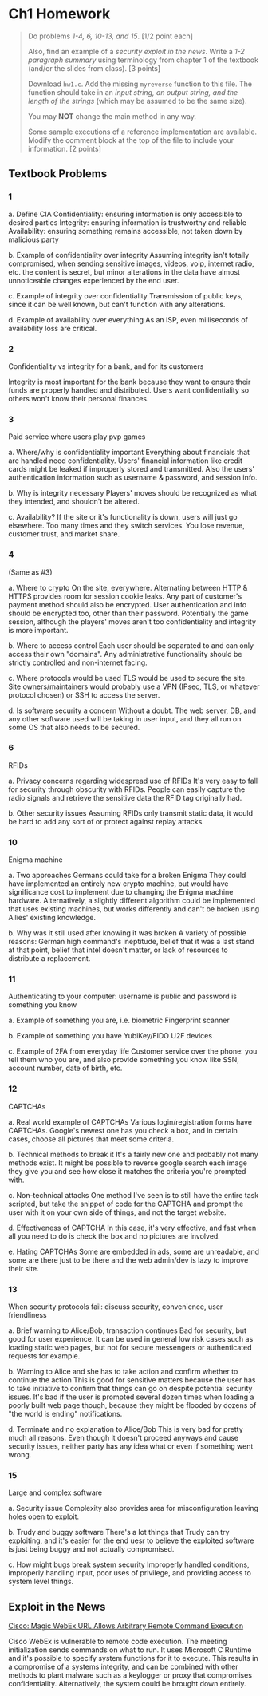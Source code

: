 Ch1 Homework
==============================

> Do problems _1-4, 6, 10-13, and 15_. [1/2 point each]
> 
> Also, find an example of a _security exploit in the news_.  Write a _1-2 paragraph summary_ using terminology from chapter 1 of the textbook (and/or the slides from class). [3 points]
> 
> Download `hw1.c`.  Add the missing `myreverse` function to this file. The function should take in an _input string, an output string, and the length of the strings_ (which may be assumed to be the same size).
> 
> You may **NOT** change the main method in any way.
> 
> Some sample executions of a reference implementation are available. Modify the comment block at the top of the file to include your information. [2 points]


## Textbook Problems

### 1

a. Define CIA
Confidentiality: ensuring information is only accessible to desired parties
Integrity: ensuring information is trustworthy and reliable
Availability: ensuring something remains accessible, not taken down by malicious party

b. Example of confidentiality over integrity
Assuming integrity isn't totally compromised, when sending sensitive images, videos, voip, internet radio, etc. the content is secret, but minor alterations in the data have almost unnoticeable changes experienced by the end user.

c. Example of integrity over confidentiality
Transmission of public keys, since it can be well known, but can't function with any alterations.

d. Example of availability over everything
As an ISP, even milliseconds of availability loss are critical.

### 2

Confidentiality vs integrity for a bank, and for its customers

Integrity is most important for the bank because they want to ensure their funds are properly handled and distributed. Users want confidentiality so others won't know their personal finances.

### 3

Paid service where users play pvp games

a. Where/why is confidentiality important
Everything about financials that are handled need confidentiality. Users' financial information like credit cards might be leaked if improperly stored and transmitted. Also the users' authentication information such as username & password, and session info.

b. Why is integrity necessary
Players' moves should be recognized as what they intended, and shouldn't be altered.

c. Availability?
If the site or it's functionality is down, users will just go elsewhere. Too many times and they switch services. You lose revenue, customer trust, and market share.

### 4 

(Same as #3)

a. Where to crypto
On the site, everywhere. Alternating between HTTP & HTTPS provides room for session cookie leaks. Any part of customer's payment method should also be encrypted. User authentication and info should be encrypted too, other than their password. Potentially the game session, although the players' moves aren't too confidentiality and integrity is more important.

b. Where to access control
Each user should be separated to and can only access their own "domains". Any administrative functionality should be strictly controlled and non-internet facing.

c. Where protocols would be used
TLS would be used to secure the site. Site owners/maintainers would probably use a VPN (IPsec, TLS, or whatever protocol chosen) or SSH to access the server.

d. Is software security a concern
Without a doubt. The web server, DB, and any other software used will be taking in user input, and they all run on some OS that also needs to be secured.

### 6

RFIDs

a. Privacy concerns regarding widespread use of RFIDs
It's very easy to fall for security through obscurity with RFIDs. People can easily capture the radio signals and retrieve the sensitive data the RFID tag originally had.

b. Other security issues
Assuming RFIDs only transmit static data, it would be hard to add any sort of or protect against replay attacks.

### 10

Enigma machine

a. Two approaches Germans could take for a broken Enigma
They could have implemented an entirely new crypto machine, but would have significance cost to implement due to changing the Enigma machine hardware. Alternatively, a slightly different algorithm could be implemented that uses existing machines, but works differently and can't be broken using Allies' existing knowledge.

b. Why was it still used after knowing it was broken
A variety of possible reasons: German high command's ineptitude, belief that it was a last stand at that point, belief that intel doesn't matter, or lack of resources to distribute a replacement.

### 11

Authenticating to your computer: username is public and password is something you know

a. Example of something you are, i.e. biometric
Fingerprint scanner

b. Example of something you have
YubiKey/FIDO U2F devices

c. Example of 2FA from everyday life
Customer service over the phone: you tell them who you are, and also provide something you know like SSN, account number, date of birth, etc.

### 12

CAPTCHAs

a. Real world example of CAPTCHAs
Various login/registration forms have CAPTCHAs. Google's newest one has you check a box, and in certain cases, choose all pictures that meet some criteria.

b. Technical methods to break it
It's a fairly new one and probably not many methods exist. It might be possible to reverse google search each image they give you and see how close it matches the criteria you're prompted with.

c. Non-technical attacks
One method I've seen is to still have the entire task scripted, but take the snippet of code for the CAPTCHA and prompt the user with it on your own side of things, and not the target website.

d. Effectiveness of CAPTCHA
In this case, it's very effective, and fast when all you need to do is check the box and no pictures are involved.

e. Hating CAPTCHAs
Some are embedded in ads, some are unreadable, and some are there just to be there and the web admin/dev is lazy to improve their site.

### 13

When security protocols fail: discuss security, convenience, user friendliness

a. Brief warning to Alice/Bob, transaction continues
Bad for security, but good for user experience. It can be used in general low risk cases such as loading static web pages, but not for secure messengers or authenticated requests for example.

b. Warning to Alice and she has to take action and confirm whether to continue the action
This is good for sensitive matters because the user has to take initiative to confirm that things can go on despite potential security issues. It's bad if the user is prompted several dozen times when loading a poorly built web page though, because they might be flooded by dozens of "the world is ending" notifications.

d. Terminate and no explanation to Alice/Bob
This is very bad for pretty much all reasons. Even though it doesn't proceed anyways and cause security issues, neither party has any idea what or even if something went wrong.

### 15

Large and complex software

a. Security issue
Complexity also provides area for misconfiguration leaving holes open to exploit.

b. Trudy and buggy software
There's a lot things that Trudy can try exploiting, and it's easier for the end uesr to believe the exploited software is just being buggy and not actually compromised.

c. How might bugs break system security
Improperly handled conditions, improperly handling input, poor uses of privilege, and providing access to system level things.


## Exploit in the News

[Cisco: Magic WebEx URL Allows Arbitrary Remote Command Execution](https://bugs.chromium.org/p/project-zero/issues/detail?id=1096)

Cisco WebEx is vulnerable to remote code execution. The meeting initialization sends commands on what to run. It uses Microsoft C Runtime and it's possible to specify system functions for it to execute. This results in a compromise of a systems integrity, and can be combined with other methods to plant malware such as a keylogger or proxy that compromises confidentiality. Alternatively, the system could be brought down entirely.
